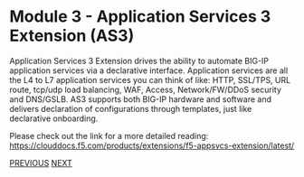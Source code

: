 # Module 3 - Application Services 3 Extension (AS3)

Application Services 3 Extension drives the ability to automate BIG-IP application services via a declarative interface. Application services are all the L4 to L7 application services you can think of like: HTTP, SSL/TPS, URL route, tcp/udp load balancing, WAF, Access, Network/FW/DDoS security and DNS/GSLB.
AS3 supports both BIG-IP hardware and software and delivers declaration of configurations through templates, just like declarative onboarding.

Please check out the link for a more detailed reading: https://clouddocs.f5.com/products/extensions/f5-appsvcs-extension/latest/


[PREVIOUS](../module2/../module_2/task2_1.md)      [NEXT](task3_1.md)